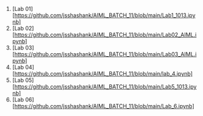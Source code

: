 1. [Lab 01][https://github.com/jsshashank/AIML_BATCH_11/blob/main/Lab1_1013.ipynb]
2. [Lab 02][https://github.com/jsshashank/AIML_BATCH_11/blob/main/Lab02_AIML.ipynb]
3. [Lab 03][https://github.com/jsshashank/AIML_BATCH_11/blob/main/Lab03_AIML.ipynb]
4. [Lab 04][https://github.com/jsshashank/AIML_BATCH_11/blob/main/lab_4.ipynb]
5. [Lab 05][https://github.com/jsshashank/AIML_BATCH_11/blob/main/Lab5_1013.ipynb]
6. [Lab 06][https://github.com/jsshashank/AIML_BATCH_11/blob/main/Lab_6.ipynb]

